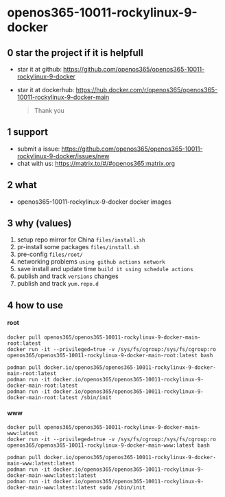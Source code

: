 # openos365-10011-rockylinux-9-docker

## 0 star the project if it is helpfull

* star it at github: https://github.com/openos365/openos365-10011-rockylinux-9-docker
* star it at dockerhub: https://hub.docker.com/r/openos365/openos365-10011-rockylinux-9-docker-main

  > Thank you

## 1 support

* submit a issue: https://github.com/openos365/openos365-10011-rockylinux-9-docker/issues/new
* chat with us: https://matrix.to/#/#openos365:matrix.org

## 2 what

* openos365-10011-rockylinux-9-docker docker images
  
## 3 why (values)

1. setup repo mirror for China `files/install.sh`
1. pr-install some packages `files/install.sh`
1. pre-config `files/root/`
1. networking problems `using github actions network`
1. save install and update time `build it using schedule actions`
1. publish and track `versions` changes
1. publish and track `yum.repo.d`

## 4 how to use

#### root
```
docker pull openos365/openos365-10011-rockylinux-9-docker-main-root:latest
docker run -it --privileged=true -v /sys/fs/cgroup:/sys/fs/cgroup:ro openos365/openos365-10011-rockylinux-9-docker-main-root:latest bash

podman pull docker.io/openos365/openos365-10011-rockylinux-9-docker-main-root:latest
podman run -it docker.io/openos365/openos365-10011-rockylinux-9-docker-main-root:latest
podman run -it docker.io/openos365/openos365-10011-rockylinux-9-docker-main-root:latest /sbin/init
```
#### www

```
docker pull openos365/openos365-10011-rockylinux-9-docker-main-www:latest
docker run -it --privileged=true -v /sys/fs/cgroup:/sys/fs/cgroup:ro openos365/openos365-10011-rockylinux-9-docker-main-www:latest bash

podman pull docker.io/openos365/openos365-10011-rockylinux-9-docker-main-www:latest:latest
podman run -it docker.io/openos365/openos365-10011-rockylinux-9-docker-main-www:latest:latest
podman run -it docker.io/openos365/openos365-10011-rockylinux-9-docker-main-www:latest:latest sudo /sbin/init
```
